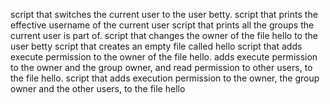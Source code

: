 script that switches the current user to the user betty.
script that prints the effective username of the current user
 script that prints all the groups the current user is part of.
script that changes the owner of the file hello to the user betty
 script that creates an empty file called hello
 script that adds execute permission to the owner of the file hello.
 adds execute permission to the owner and the group owner, and read permission to other users, to the file hello.
 script that adds execution permission to the owner, the group owner and the other users, to the file hello
